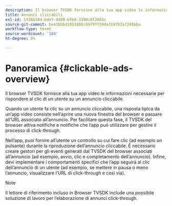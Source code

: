 ```yaml
---
description: Il browser TVSDK fornisce alla tua app video le informazioni necessarie per rispondere al clic di un utente su un annuncio cliccabile.
title: Annunci cliccabili
exl-id: 5fd8b38d-bde7-4d80-bfb0-3390c8f2665c
source-git-commit: be43bbbd1051886c8979ff590a3197b2a7249b6a
workflow-type: tm+mt
source-wordcount: '184'
ht-degree: 0%

---
```


# Panoramica {#clickable-ads-overview}

Il browser TVSDK fornisce alla tua app video le informazioni necessarie per rispondere al clic di un utente su un annuncio cliccabile.

Quando un utente fa clic su un annuncio cliccabile, una risposta tipica da un’app video consiste nell’aprire una nuova finestra del browser e passare all’URL associato all’annuncio. Per facilitare questa fase, il TVSDK del browser attiva notifiche e notifiche che l’app può utilizzare per gestire il processo di click-through.

Nell’app, puoi fornire all’utente un controllo su cui fare clic (ad esempio un pulsante) durante la riproduzione dell’annuncio cliccabile. È necessario creare gestori per gli eventi generati dal TVSDK del browser associati all’annuncio (ad esempio, avvio, clic e completamento dell’annuncio). Infine, devi implementare i comportamenti specifici che l’app seguirà al clic dell’annuncio di un utente (ad esempio, se mettere in pausa o meno l’annuncio, visualizzare l’URL di click-through e così via).

>[!NOTE]
>
>Il lettore di riferimento incluso in Browser TVSDK include una possibile soluzione di lavoro per l’elaborazione di annunci click-through.
